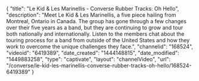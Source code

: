 {
    "title": "Le Kid & Les Marinellis - Converse Rubber Tracks: Oh Hello",
    "description": "Meet Le Kid & Les Marinellis, a five piece hailing from Montreal, Ontario in Canada. The group has gone through a few changes over their five years as a band, but they are continuing to grow and tour both nationally and internationally. Listen to the members chat about the touring process for a band from outside of the United States and how they work to overcome the unique challenges they face.",
    "channelid": "168524",
    "videoid": "6419389",
    "date_created": "1444148815",
    "date_modified": "1449883258",
    "type": "captivate",
    "layout": "channelVideo",
    "url": "\/converse\/le-kid-les-marinellis-converse-rubber-tracks-oh-hello\/168524-6419389"
}